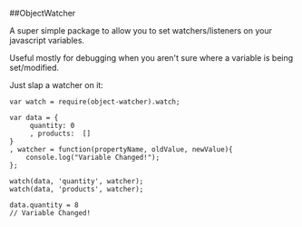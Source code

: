 ##ObjectWatcher

A super simple package to allow you to set watchers/listeners on your javascript variables.

Useful mostly for debugging when you aren't sure where a variable is being set/modified. 

Just slap a watcher on it:

```
var watch = require(object-watcher).watch;

var data = {
     quantity: 0
     , products:  []
}
, watcher = function(propertyName, oldValue, newValue){ 
	console.log("Variable Changed!");
};

watch(data, 'quantity', watcher);
watch(data, 'products', watcher);

data.quantity = 8
// Variable Changed!
```
